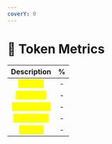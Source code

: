 ```yaml
---
coverY: 0
---
```


# 💸 Token Metrics

|                     Description                    |  %  |
| :------------------------------------------------: | :-: |
|   <mark style="color:yellow;">**Presale**</mark>   |  -  |
|  <mark style="color:yellow;">**Liquidity**</mark>  |  -  |
| <mark style="color:yellow;">**Cex Listing**</mark> |  -  |
|  <mark style="color:yellow;">**Marketing**</mark>  |  -  |
|   <mark style="color:yellow;">**Big Pot**</mark>   |  -  |

